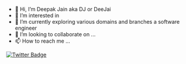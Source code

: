 - 👋 Hi, I’m Deepak Jain aka DJ or DeeJai
- 👀 I’m interested in 
- 🌱 I’m currently exploring various domains and branches a software engineer 
- 💞️ I’m looking to collaborate on ...
- 📫 How to reach me ...

<!---
D33Ja1/D33Ja1 is a ✨ special ✨ repository because its `README.md` (this file) appears on your GitHub profile.
You can click the Preview link to take a look at your changes.
--->
<div id="badges">
    <a href="https://twitter.com/MaverickCabrine">
    <img src="https://img.shields.io/badge/Twitter-blue?style=for-the-badge&logo=twitter&logoColor=white" alt="Twitter Badge"/>
  </a>
</div>
